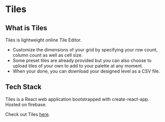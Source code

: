 # Tiles

## What is Tiles

Tiles is lightweight online Tile Editor. 
- Customize the dimensions of your grid by specifying your row count,
column count as well as cell size.
- Some preset tiles are already provided but you can also choose to upload tiles of your own to add to your palette 
at any moment.
- When your done, you can download your designed level as a CSV file. 

## Tech Stack

Tiles is a React web application bootstrapped with create-react-app.
Hosted on firebase.

Check out Tiles [here](https://google.ca).

